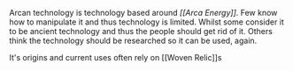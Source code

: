 Arcan technology is technology based around _[[Arca Energy]]_. Few know how to manipulate it and thus technology is limited. Whilst some consider it to be ancient technology and thus the people should get rid of it. Others think the technology should be researched so it can be used, again.

It's origins and current uses often rely on [[Woven Relic]]s